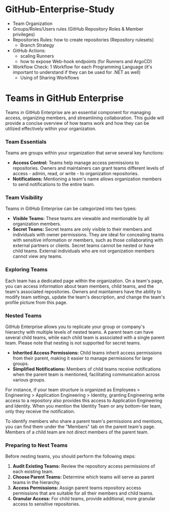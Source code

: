 # GitHub-Enterprise-Study

- Team Organization
- Groups/Roles/Users rules (GitHub Repository Roles & Member privileges)
- Repositories Rules: how to create repositories (Repository rulesets)
  - Branch Strategy
- GitHub Actions:
  - scaling Runners
  - how to expose Web-hook endpoints (for Runners and ArgoCD)
- Workflow Check: 1 Workflow for each Programming Language (it's important to understand if they can be used for .NET as well)
  - Using of Sharing Workflows
 

# Teams in GitHub Enterprise

Teams in GitHub Enterprise are an essential component for managing access, organizing members, and streamlining collaboration. This guide will provide a concise overview of how teams work and how they can be utilized effectively within your organization.

### Team Essentials

Teams are groups within your organization that serve several key functions:

- **Access Control:** Teams help manage access permissions to repositories. Owners and maintainers can grant teams different levels of access - admin, read, or write - to organization repositories.
- **Notifications:** Mentioning a team's name allows organization members to send notifications to the entire team.

### Team Visibility

Teams in GitHub Enterprise can be categorized into two types:

- **Visible Teams:** These teams are viewable and mentionable by all organization members.
- **Secret Teams:** Secret teams are only visible to their members and individuals with owner permissions. They are ideal for concealing teams with sensitive information or members, such as those collaborating with external partners or clients. Secret teams cannot be nested or have child teams. External individuals who are not organization members cannot view any teams.

### Exploring Teams

Each team has a dedicated page within the organization. On a team's page, you can access information about team members, child teams, and the team's associated repositories. Owners and maintainers have the ability to modify team settings, update the team's description, and change the team's profile picture from this page.

### Nested Teams

GitHub Enterprise allows you to replicate your group or company's hierarchy with multiple levels of nested teams. A parent team can have several child teams, while each child team is associated with a single parent team. Please note that nesting is not supported for secret teams.

- **Inherited Access Permissions:** Child teams inherit access permissions from their parent, making it easier to manage permissions for large groups.
- **Simplified Notifications:** Members of child teams receive notifications when the parent team is mentioned, facilitating communication across various groups.

For instance, if your team structure is organized as Employees > Engineering > Application Engineering > Identity, granting Engineering write access to a repository also provides this access to Application Engineering and Identity. When you mention the Identity Team or any bottom-tier team, only they receive the notification.

To identify members who share a parent team's permissions and mentions, you can find them under the "Members" tab on the parent team's page. Members of a child team are not direct members of the parent team.

### Preparing to Nest Teams

Before nesting teams, you should perform the following steps:

1. **Audit Existing Teams:** Review the repository access permissions of each existing team.
2. **Choose Parent Teams:** Determine which teams will serve as parent teams in the hierarchy.
3. **Access Permissions:** Assign parent teams repository access permissions that are suitable for all their members and child teams.
4. **Granular Access:** For child teams, provide additional, more granular access to sensitive repositories.

